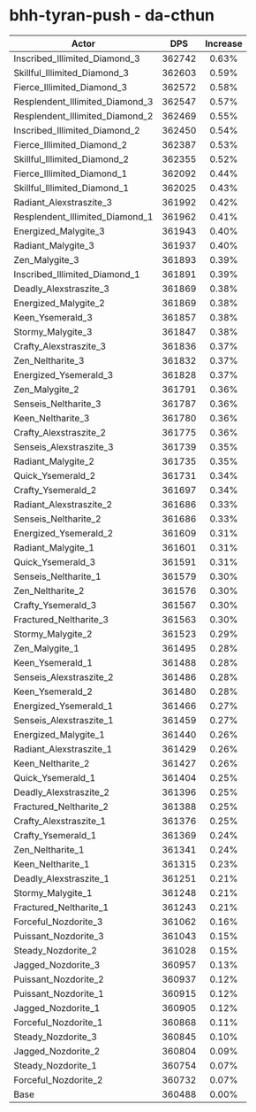 # bhh-tyran-push - da-cthun
| Actor | DPS | Increase |
|---|:---:|:---:|
|Inscribed_Illimited_Diamond_3|362742|0.63%|
|Skillful_Illimited_Diamond_3|362603|0.59%|
|Fierce_Illimited_Diamond_3|362572|0.58%|
|Resplendent_Illimited_Diamond_3|362547|0.57%|
|Resplendent_Illimited_Diamond_2|362469|0.55%|
|Inscribed_Illimited_Diamond_2|362450|0.54%|
|Fierce_Illimited_Diamond_2|362387|0.53%|
|Skillful_Illimited_Diamond_2|362355|0.52%|
|Fierce_Illimited_Diamond_1|362092|0.44%|
|Skillful_Illimited_Diamond_1|362025|0.43%|
|Radiant_Alexstraszite_3|361992|0.42%|
|Resplendent_Illimited_Diamond_1|361962|0.41%|
|Energized_Malygite_3|361943|0.40%|
|Radiant_Malygite_3|361937|0.40%|
|Zen_Malygite_3|361893|0.39%|
|Inscribed_Illimited_Diamond_1|361891|0.39%|
|Deadly_Alexstraszite_3|361869|0.38%|
|Energized_Malygite_2|361869|0.38%|
|Keen_Ysemerald_3|361857|0.38%|
|Stormy_Malygite_3|361847|0.38%|
|Crafty_Alexstraszite_3|361836|0.37%|
|Zen_Neltharite_3|361832|0.37%|
|Energized_Ysemerald_3|361828|0.37%|
|Zen_Malygite_2|361791|0.36%|
|Senseis_Neltharite_3|361787|0.36%|
|Keen_Neltharite_3|361780|0.36%|
|Crafty_Alexstraszite_2|361775|0.36%|
|Senseis_Alexstraszite_3|361739|0.35%|
|Radiant_Malygite_2|361735|0.35%|
|Quick_Ysemerald_2|361731|0.34%|
|Crafty_Ysemerald_2|361697|0.34%|
|Radiant_Alexstraszite_2|361686|0.33%|
|Senseis_Neltharite_2|361686|0.33%|
|Energized_Ysemerald_2|361609|0.31%|
|Radiant_Malygite_1|361601|0.31%|
|Quick_Ysemerald_3|361591|0.31%|
|Senseis_Neltharite_1|361579|0.30%|
|Zen_Neltharite_2|361576|0.30%|
|Crafty_Ysemerald_3|361567|0.30%|
|Fractured_Neltharite_3|361563|0.30%|
|Stormy_Malygite_2|361523|0.29%|
|Zen_Malygite_1|361495|0.28%|
|Keen_Ysemerald_1|361488|0.28%|
|Senseis_Alexstraszite_2|361486|0.28%|
|Keen_Ysemerald_2|361480|0.28%|
|Energized_Ysemerald_1|361466|0.27%|
|Senseis_Alexstraszite_1|361459|0.27%|
|Energized_Malygite_1|361440|0.26%|
|Radiant_Alexstraszite_1|361429|0.26%|
|Keen_Neltharite_2|361427|0.26%|
|Quick_Ysemerald_1|361404|0.25%|
|Deadly_Alexstraszite_2|361396|0.25%|
|Fractured_Neltharite_2|361388|0.25%|
|Crafty_Alexstraszite_1|361376|0.25%|
|Crafty_Ysemerald_1|361369|0.24%|
|Zen_Neltharite_1|361341|0.24%|
|Keen_Neltharite_1|361315|0.23%|
|Deadly_Alexstraszite_1|361251|0.21%|
|Stormy_Malygite_1|361248|0.21%|
|Fractured_Neltharite_1|361243|0.21%|
|Forceful_Nozdorite_3|361062|0.16%|
|Puissant_Nozdorite_3|361043|0.15%|
|Steady_Nozdorite_2|361028|0.15%|
|Jagged_Nozdorite_3|360957|0.13%|
|Puissant_Nozdorite_2|360937|0.12%|
|Puissant_Nozdorite_1|360915|0.12%|
|Jagged_Nozdorite_1|360905|0.12%|
|Forceful_Nozdorite_1|360868|0.11%|
|Steady_Nozdorite_3|360845|0.10%|
|Jagged_Nozdorite_2|360804|0.09%|
|Steady_Nozdorite_1|360754|0.07%|
|Forceful_Nozdorite_2|360732|0.07%|
|Base|360488|0.00%|
